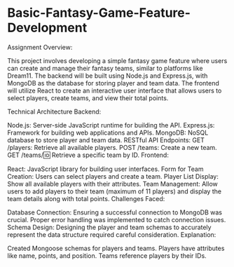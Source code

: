 # Basic-Fantasy-Game-Feature-Development
Assignment 
Overview:

This project involves developing a simple fantasy game feature where users can create and manage their fantasy teams, similar to platforms like Dream11. The backend will be built using Node.js and Express.js, with MongoDB as the database for storing player and team data. The frontend will utilize React to create an interactive user interface that allows users to select players, create teams, and view their total points.

Technical Architecture
Backend:

Node.js: Server-side JavaScript runtime for building the API.
Express.js: Framework for building web applications and APIs.
MongoDB: NoSQL database to store player and team data.
RESTful API Endpoints:
GET /players: Retrieve all available players.
POST /teams: Create a new team.
GET /teams/:id: Retrieve a specific team by ID.
Frontend:

React: JavaScript library for building user interfaces.
Form for Team Creation: Users can select players and create a team.
Player List Display: Show all available players with their attributes.
Team Management: Allow users to add players to their team (maximum of 11 players) and display the team details along with total points.
Challenges Faced:

Database Connection: Ensuring a successful connection to MongoDB was crucial. Proper error handling was implemented to catch connection issues.
Schema Design: Designing the player and team schemas to accurately represent the data structure required careful consideration.
Explanation:

Created Mongoose schemas for players and teams.
Players have attributes like name, points, and position.
Teams reference players by their IDs.
